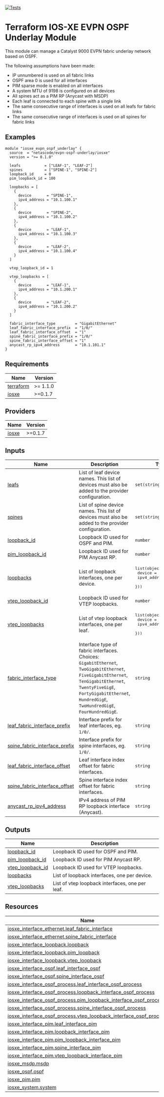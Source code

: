 <!-- BEGIN_TF_DOCS -->
[![Tests](https://github.com/netascode/terraform-iosxe-evpn-ospf-underlay/actions/workflows/test.yml/badge.svg)](https://github.com/netascode/terraform-iosxe-evpn-ospf-underlay/actions/workflows/test.yml)

# Terraform IOS-XE EVPN OSPF Underlay Module

This module can manage a Catalyst 9000 EVPN fabric underlay network based on OSPF.

The following assumptions have been made:

- IP unnumbered is used on all fabric links
- OSPF area 0 is used for all interfaces
- PIM sparse mode is enabled on all interfaces
- A system MTU of 9198 is configured on all devices
- All spines act as a PIM RP (Anycast with MSDP)
- Each leaf is connected to each spine with a single link
- The same consecutive range of interfaces is used on all leafs for fabric links
- The same consecutive range of interfaces is used on all spines for fabric links

## Examples

```hcl
module "iosxe_evpn_ospf_underlay" {
  source  = "netascode/evpn-ospf-underlay/iosxe"
  version = ">= 0.1.0"

  leafs           = ["LEAF-1", "LEAF-2"]
  spines          = ["SPINE-1", "SPINE-2"]
  loopback_id     = 0
  pim_loopback_id = 100

  loopbacks = [
    {
      device       = "SPINE-1",
      ipv4_address = "10.1.100.1"
    },
    {
      device       = "SPINE-2",
      ipv4_address = "10.1.100.2"
    },
    {
      device       = "LEAF-1",
      ipv4_address = "10.1.100.3"
    },
    {
      device       = "LEAF-2",
      ipv4_address = "10.1.100.4"
    }
  ]

  vtep_loopback_id = 1

  vtep_loopbacks = [
    {
      device       = "LEAF-1",
      ipv4_address = "10.1.200.1"
    },
    {
      device       = "LEAF-2",
      ipv4_address = "10.1.200.2"
    }
  ]

  fabric_interface_type         = "GigabitEthernet"
  leaf_fabric_interface_prefix  = "1/0/"
  leaf_fabric_interface_offset  = "1"
  spine_fabric_interface_prefix = "1/0/"
  spine_fabric_interface_offset = "1"
  anycast_rp_ipv4_address       = "10.1.101.1"
}
```

## Requirements

| Name | Version |
|------|---------|
| <a name="requirement_terraform"></a> [terraform](#requirement\_terraform) | >= 1.1.0 |
| <a name="requirement_iosxe"></a> [iosxe](#requirement\_iosxe) | >=0.1.7 |

## Providers

| Name | Version |
|------|---------|
| <a name="provider_iosxe"></a> [iosxe](#provider\_iosxe) | >=0.1.7 |

## Inputs

| Name | Description | Type | Default | Required |
|------|-------------|------|---------|:--------:|
| <a name="input_leafs"></a> [leafs](#input\_leafs) | List of leaf device names. This list of devices must also be added to the provider configuration. | `set(string)` | `[]` | no |
| <a name="input_spines"></a> [spines](#input\_spines) | List of spine device names. This list of devices must also be added to the provider configuration. | `set(string)` | `[]` | no |
| <a name="input_loopback_id"></a> [loopback\_id](#input\_loopback\_id) | Loopback ID used for OSPF and PIM. | `number` | `0` | no |
| <a name="input_pim_loopback_id"></a> [pim\_loopback\_id](#input\_pim\_loopback\_id) | Loopback ID used for PIM Anycast RP. | `number` | `100` | no |
| <a name="input_loopbacks"></a> [loopbacks](#input\_loopbacks) | List of loopback interfaces, one per device. | <pre>list(object({<br>    device       = string<br>    ipv4_address = string<br>  }))</pre> | `[]` | no |
| <a name="input_vtep_loopback_id"></a> [vtep\_loopback\_id](#input\_vtep\_loopback\_id) | Loopback ID used for VTEP loopbacks. | `number` | `1` | no |
| <a name="input_vtep_loopbacks"></a> [vtep\_loopbacks](#input\_vtep\_loopbacks) | List of vtep loopback interfaces, one per leaf. | <pre>list(object({<br>    device       = string<br>    ipv4_address = string<br>  }))</pre> | `[]` | no |
| <a name="input_fabric_interface_type"></a> [fabric\_interface\_type](#input\_fabric\_interface\_type) | Interface type of fabric interfaces. Choices: `GigabitEthernet`, `TwoGigabitEthernet`, `FiveGigabitEthernet`, `TenGigabitEthernet`, `TwentyFiveGigE`, `FortyGigabitEthernet`, `HundredGigE`, `TwoHundredGigE`, `FourHundredGigE`. | `string` | `"GigabitEthernet"` | no |
| <a name="input_leaf_fabric_interface_prefix"></a> [leaf\_fabric\_interface\_prefix](#input\_leaf\_fabric\_interface\_prefix) | Interface prefix for leaf interfaces, eg. `1/0/`. | `string` | n/a | yes |
| <a name="input_spine_fabric_interface_prefix"></a> [spine\_fabric\_interface\_prefix](#input\_spine\_fabric\_interface\_prefix) | Interface prefix for spine interfaces, eg. `1/0/`. | `string` | n/a | yes |
| <a name="input_leaf_fabric_interface_offset"></a> [leaf\_fabric\_interface\_offset](#input\_leaf\_fabric\_interface\_offset) | Leaf interface index offset for fabric interfaces. | `string` | `1` | no |
| <a name="input_spine_fabric_interface_offset"></a> [spine\_fabric\_interface\_offset](#input\_spine\_fabric\_interface\_offset) | Spine interface index offset for fabric interfaces. | `string` | `1` | no |
| <a name="input_anycast_rp_ipv4_address"></a> [anycast\_rp\_ipv4\_address](#input\_anycast\_rp\_ipv4\_address) | IPv4 address of PIM RP loopback interface (Anycast). | `string` | n/a | yes |

## Outputs

| Name | Description |
|------|-------------|
| <a name="output_loopback_id"></a> [loopback\_id](#output\_loopback\_id) | Loopback ID used for OSPF and PIM. |
| <a name="output_pim_loopback_id"></a> [pim\_loopback\_id](#output\_pim\_loopback\_id) | Loopback ID used for PIM Anycast RP. |
| <a name="output_vtep_loopback_id"></a> [vtep\_loopback\_id](#output\_vtep\_loopback\_id) | Loopback ID used for VTEP loopbacks. |
| <a name="output_loopbacks"></a> [loopbacks](#output\_loopbacks) | List of loopback interfaces, one per device. |
| <a name="output_vtep_loopbacks"></a> [vtep\_loopbacks](#output\_vtep\_loopbacks) | List of vtep loopback interfaces, one per leaf. |

## Resources

| Name | Type |
|------|------|
| [iosxe_interface_ethernet.leaf_fabric_interface](https://registry.terraform.io/providers/netascode/iosxe/latest/docs/resources/interface_ethernet) | resource |
| [iosxe_interface_ethernet.spine_fabric_interface](https://registry.terraform.io/providers/netascode/iosxe/latest/docs/resources/interface_ethernet) | resource |
| [iosxe_interface_loopback.loopback](https://registry.terraform.io/providers/netascode/iosxe/latest/docs/resources/interface_loopback) | resource |
| [iosxe_interface_loopback.pim_loopback](https://registry.terraform.io/providers/netascode/iosxe/latest/docs/resources/interface_loopback) | resource |
| [iosxe_interface_loopback.vtep_loopback](https://registry.terraform.io/providers/netascode/iosxe/latest/docs/resources/interface_loopback) | resource |
| [iosxe_interface_ospf.leaf_interface_ospf](https://registry.terraform.io/providers/netascode/iosxe/latest/docs/resources/interface_ospf) | resource |
| [iosxe_interface_ospf.spine_interface_ospf](https://registry.terraform.io/providers/netascode/iosxe/latest/docs/resources/interface_ospf) | resource |
| [iosxe_interface_ospf_process.leaf_interface_ospf_process](https://registry.terraform.io/providers/netascode/iosxe/latest/docs/resources/interface_ospf_process) | resource |
| [iosxe_interface_ospf_process.loopback_interface_ospf_process](https://registry.terraform.io/providers/netascode/iosxe/latest/docs/resources/interface_ospf_process) | resource |
| [iosxe_interface_ospf_process.pim_loopback_interface_ospf_process](https://registry.terraform.io/providers/netascode/iosxe/latest/docs/resources/interface_ospf_process) | resource |
| [iosxe_interface_ospf_process.spine_interface_ospf_process](https://registry.terraform.io/providers/netascode/iosxe/latest/docs/resources/interface_ospf_process) | resource |
| [iosxe_interface_ospf_process.vtep_loopback_interface_ospf_process](https://registry.terraform.io/providers/netascode/iosxe/latest/docs/resources/interface_ospf_process) | resource |
| [iosxe_interface_pim.leaf_interface_pim](https://registry.terraform.io/providers/netascode/iosxe/latest/docs/resources/interface_pim) | resource |
| [iosxe_interface_pim.loopback_interface_pim](https://registry.terraform.io/providers/netascode/iosxe/latest/docs/resources/interface_pim) | resource |
| [iosxe_interface_pim.pim_loopback_interface_pim](https://registry.terraform.io/providers/netascode/iosxe/latest/docs/resources/interface_pim) | resource |
| [iosxe_interface_pim.spine_interface_pim](https://registry.terraform.io/providers/netascode/iosxe/latest/docs/resources/interface_pim) | resource |
| [iosxe_interface_pim.vtep_loopback_interface_pim](https://registry.terraform.io/providers/netascode/iosxe/latest/docs/resources/interface_pim) | resource |
| [iosxe_msdp.msdp](https://registry.terraform.io/providers/netascode/iosxe/latest/docs/resources/msdp) | resource |
| [iosxe_ospf.ospf](https://registry.terraform.io/providers/netascode/iosxe/latest/docs/resources/ospf) | resource |
| [iosxe_pim.pim](https://registry.terraform.io/providers/netascode/iosxe/latest/docs/resources/pim) | resource |
| [iosxe_system.system](https://registry.terraform.io/providers/netascode/iosxe/latest/docs/resources/system) | resource |
<!-- END_TF_DOCS -->